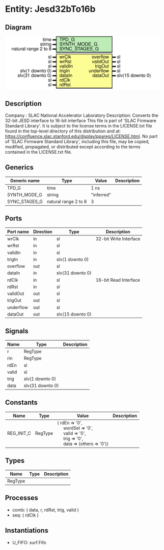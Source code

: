 # Entity: Jesd32bTo16b

## Diagram

![Diagram](Jesd32bTo16b.svg "Diagram")
## Description

Company    : SLAC National Accelerator Laboratory
Description: Converts the 32-bit JESD interface to 16-bit interface
This file is part of 'SLAC Firmware Standard Library'.
It is subject to the license terms in the LICENSE.txt file found in the
top-level directory of this distribution and at:
   https://confluence.slac.stanford.edu/display/ppareg/LICENSE.html.
No part of 'SLAC Firmware Standard Library', including this file,
may be copied, modified, propagated, or distributed except according to
the terms contained in the LICENSE.txt file.
## Generics

| Generic name  | Type                 | Value      | Description |
| ------------- | -------------------- | ---------- | ----------- |
| TPD_G         | time                 | 1 ns       |             |
| SYNTH_MODE_G  | string               | "inferred" |             |
| SYNC_STAGES_G | natural range 2 to 8 | 3          |             |
## Ports

| Port name | Direction | Type             | Description            |
| --------- | --------- | ---------------- | ---------------------- |
| wrClk     | in        | sl               | 32-bit Write Interface |
| wrRst     | in        | sl               |                        |
| validIn   | in        | sl               |                        |
| trigIn    | in        | slv(1 downto 0)  |                        |
| overflow  | out       | sl               |                        |
| dataIn    | in        | slv(31 downto 0) |                        |
| rdClk     | in        | sl               | 16-bit Read Interface  |
| rdRst     | in        | sl               |                        |
| validOut  | out       | sl               |                        |
| trigOut   | out       | sl               |                        |
| underflow | out       | sl               |                        |
| dataOut   | out       | slv(15 downto 0) |                        |
## Signals

| Name  | Type             | Description |
| ----- | ---------------- | ----------- |
| r     | RegType          |             |
| rin   | RegType          |             |
| rdEn  | sl               |             |
| valid | sl               |             |
| trig  | slv(1 downto 0)  |             |
| data  | slv(31 downto 0) |             |
## Constants

| Name       | Type    | Value                                                                                                                                                                                                                                                                        | Description |
| ---------- | ------- | ---------------------------------------------------------------------------------------------------------------------------------------------------------------------------------------------------------------------------------------------------------------------------- | ----------- |
| REG_INIT_C | RegType |  (       rdEn    => '0',<br><span style="padding-left:20px">       wordSel => '0',<br><span style="padding-left:20px">       valid   => '0',<br><span style="padding-left:20px">       trig    => '0',<br><span style="padding-left:20px">       data    => (others => '0')) |             |
## Types

| Name    | Type | Description |
| ------- | ---- | ----------- |
| RegType |      |             |
## Processes
- comb: ( data, r, rdRst, trig, valid )
- seq: ( rdClk )
## Instantiations

- U_FIFO: surf.Fifo

